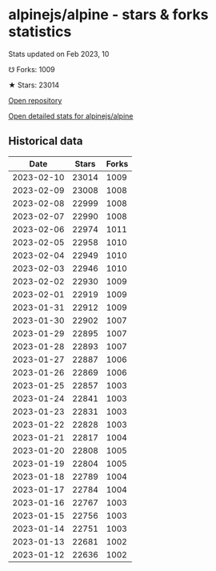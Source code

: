 # alpinejs/alpine - stars & forks statistics

Stats updated on Feb 2023, 10

☋ Forks: 1009

★ Stars: 23014

[Open repository](https://github.com/alpinejs/alpine)

[Open detailed stats for alpinejs/alpine](https://reviewgithub.com/rep/alpinejs/alpine)

## Historical data
| Date | Stars | Forks |
|------|-------|-------|
| 2023-02-10 | 23014 | 1009 | 
| 2023-02-09 | 23008 | 1008 | 
| 2023-02-08 | 22999 | 1008 | 
| 2023-02-07 | 22990 | 1008 | 
| 2023-02-06 | 22974 | 1011 | 
| 2023-02-05 | 22958 | 1010 | 
| 2023-02-04 | 22949 | 1010 | 
| 2023-02-03 | 22946 | 1010 | 
| 2023-02-02 | 22930 | 1009 | 
| 2023-02-01 | 22919 | 1009 | 
| 2023-01-31 | 22912 | 1009 | 
| 2023-01-30 | 22902 | 1007 | 
| 2023-01-29 | 22895 | 1007 | 
| 2023-01-28 | 22893 | 1007 | 
| 2023-01-27 | 22887 | 1006 | 
| 2023-01-26 | 22869 | 1006 | 
| 2023-01-25 | 22857 | 1003 | 
| 2023-01-24 | 22841 | 1003 | 
| 2023-01-23 | 22831 | 1003 | 
| 2023-01-22 | 22828 | 1003 | 
| 2023-01-21 | 22817 | 1004 | 
| 2023-01-20 | 22808 | 1005 | 
| 2023-01-19 | 22804 | 1005 | 
| 2023-01-18 | 22789 | 1004 | 
| 2023-01-17 | 22784 | 1004 | 
| 2023-01-16 | 22767 | 1003 | 
| 2023-01-15 | 22756 | 1003 | 
| 2023-01-14 | 22751 | 1003 | 
| 2023-01-13 | 22681 | 1002 | 
| 2023-01-12 | 22636 | 1002 | 

